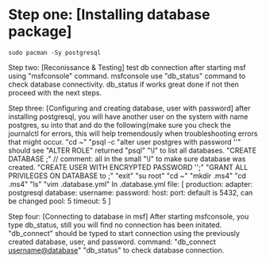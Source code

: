 # Step one: [Installing database package]
<code>sudo pacman -Sy postgresql</code>

Step two: [Reconissance & Testing]
test db connection after starting msf using "msfconsole" command.
msfconsole
use "db_status" command to check database connectivity.
db_status
	if works great done
	if not then proceed with the next steps.

Step three: [Configuring and creating database, user with password]
	after installing postgresql, you will have another user on the system with name postgres, su into that and do the following(make sure you check the journalctl for errors, this will help tremendously when troubleshooting errors that might occur.
	"cd ~"
	"psql -c "alter user postgres with password '<passwordhere>'"
	should see "ALTER ROLE" returned
	"psql"
	"\l" to list all databases.
	"CREATE DATABASE <databasename>;"  // comment: all in the small
	"\l" to make sure database was created.
	"CREATE USER <user> WITH ENCRYPTED PASSWORD '<password>';"
	"GRANT ALL PRIVILEGES ON DATABASE <databasename> to <user>;"
	"exit"
	"su root"
	"cd ~"
	"mkdir .ms4"
	"cd .ms4"
	"ls"
	"vim .database.yml"
	In .database.yml file:
	[
	production:
		adapter: postgresql
		database: <database>
		username: <username>
		password: <password>
		host: <currenthostname>
		port: default is 5432, can be changed
		pool: 5
		timeout: 5
	]

Step four: [Connecting to database in msf]
	After starting msfconsole, you type db_status, still you will find no connection has been initated.
	"db_connect" should be typed to start connection using the previously created database, user, and password.
	command: "db_connect <username@database>"
	"db_status" to check database connection.

